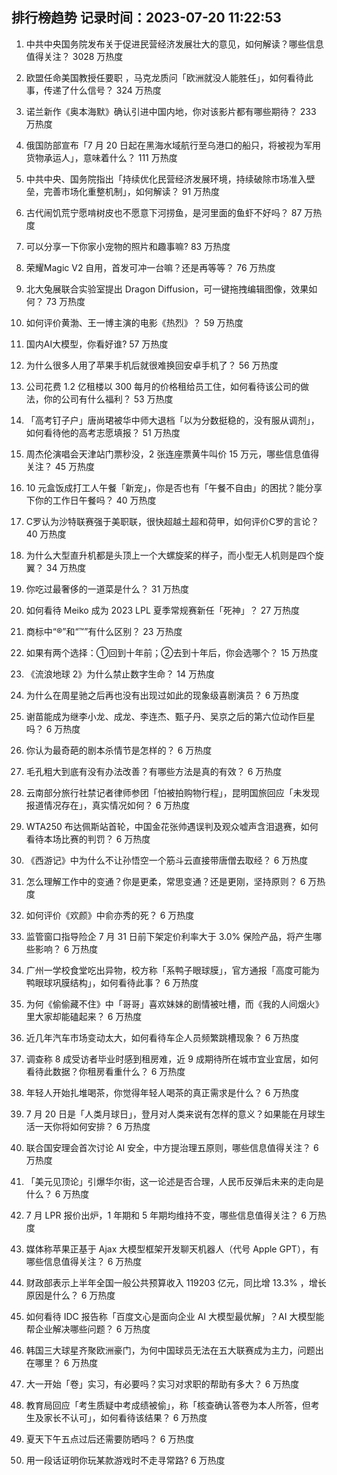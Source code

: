 
## 排行榜趋势 记录时间：2023-07-20 11:22:53
  
  1. 中共中央国务院发布关于促进民营经济发展壮大的意见，如何解读？哪些信息值得关注？ 3028 万热度
    
  2. 欧盟任命美国教授任要职 ，马克龙质问「欧洲就没人能胜任」，如何看待此事，传递了什么信号？ 324 万热度
    
  3. 诺兰新作《奥本海默》确认引进中国内地，你对该影片都有哪些期待？ 233 万热度
    
  4. 俄国防部宣布「7 月 20 日起在黑海水域航行至乌港口的船只，将被视为军用货物承运人」，意味着什么？ 111 万热度
    
  5. 中共中央、国务院指出「持续优化民营经济发展环境，持续破除市场准入壁垒，完善市场化重整机制」，如何解读？ 91 万热度
    
  6. 古代闹饥荒宁愿啃树皮也不愿意下河捞鱼，是河里面的鱼虾不好吗？ 87 万热度
    
  7. 可以分享一下你家小宠物的照片和趣事嘛? 83 万热度
    
  8. 荣耀Magic V2 自用，首发可冲一台嘛？还是再等等？ 76 万热度
    
  9. 北大兔展联合实验室提出 Dragon Diffusion，可一键拖拽编辑图像，效果如何？ 73 万热度
    
  10. 如何评价黄渤、王一博主演的电影《热烈》？ 59 万热度
    
  11. 国内AI大模型，你看好谁? 57 万热度
    
  12. 为什么很多人用了苹果手机后就很难换回安卓手机了？ 56 万热度
    
  13. 公司花费 1.2 亿租楼以 300 每月的价格租给员工住，如何看待该公司的做法，你的公司有什么福利？ 53 万热度
    
  14. 「高考钉子户」唐尚珺被华中师大退档「以为分数挺稳的，没有服从调剂」，如何看待他的高考志愿填报？ 51 万热度
    
  15. 周杰伦演唱会天津站门票秒没，2 张连座票黄牛叫价 15 万元，哪些信息值得关注？ 45 万热度
    
  16. 10 元盒饭成打工人午餐「新宠」，你是否也有「午餐不自由」的困扰？能分享下你的工作日午餐吗？ 40 万热度
    
  17. C罗认为沙特联赛强于美职联，很快超越土超和荷甲，如何评价C罗的言论？ 40 万热度
    
  18. 为什么大型直升机都是头顶上一个大螺旋桨的样子，而小型无人机则是四个旋翼？ 34 万热度
    
  19. 你吃过最奢侈的一道菜是什么？ 31 万热度
    
  20. 如何看待 Meiko 成为 2023 LPL 夏季常规赛新任「死神」？ 27 万热度
    
  21. 商标中“®”和“™”有什么区别？ 23 万热度
    
  22. 如果有两个选择：①回到十年前；②去到十年后，你会选哪个？ 15 万热度
    
  23. 《流浪地球 2》为什么禁止数字生命？ 14 万热度
    
  24. 为什么在周星驰之后再也没有出现过如此的现象级喜剧演员？ 6 万热度
    
  25. 谢苗能成为继李小龙、成龙、李连杰、甄子丹、吴京之后的第六位动作巨星吗？ 6 万热度
    
  26. 你认为最奇葩的剧本杀情节是怎样的？ 6 万热度
    
  27. 毛孔粗大到底有没有办法改善？有哪些方法是真的有效？ 6 万热度
    
  28. 云南部分旅行社禁记者律师参团「怕被拍购物行程」，昆明国旅回应「未发现报道情况存在」，真实情况如何？ 6 万热度
    
  29. WTA250 布达佩斯站首轮，中国金花张帅遇误判及观众嘘声含泪退赛，如何看待本场比赛的判罚？ 6 万热度
    
  30. 《西游记》中为什么不让孙悟空一个筋斗云直接带唐僧去取经？ 6 万热度
    
  31. 怎么理解工作中的变通？你是更柔，常思变通？还是更刚，坚持原则？ 6 万热度
    
  32. 如何评价《欢颜》中俞亦秀的死？ 6 万热度
    
  33. 监管窗口指导险企 7 月 31 日前下架定价利率大于 3.0% 保险产品，将产生哪些影响？ 6 万热度
    
  34. 广州一学校食堂吃出异物，校方称「系鸭子眼球膜」，官方通报「高度可能为鸭眼球巩膜结构」，如何看待此事？ 6 万热度
    
  35. 为何《偷偷藏不住》中「哥哥」喜欢妹妹的剧情被吐槽，而《我的人间烟火》里大家却能磕起来？ 6 万热度
    
  36. 近几年汽车市场变动太大，如何看待车企人员频繁跳槽现象？ 6 万热度
    
  37. 调查称 8 成受访者毕业时感到租房难，近 9 成期待所在城市宜业宜居，如何看待此数据？你租房看重什么？ 6 万热度
    
  38. 年轻人开始扎堆喝茶，你觉得年轻人喝茶的真正需求是什么？ 6 万热度
    
  39. 7 月 20 日是「人类月球日」，登月对人类来说有怎样的意义？如果能在月球生活一天你将如何安排？ 6 万热度
    
  40. 联合国安理会首次讨论 AI 安全，中方提治理五原则，哪些信息值得关注？ 6 万热度
    
  41. 「美元见顶论」引爆华尔街，这一论述是否合理，人民币反弹后未来的走向是什么？ 6 万热度
    
  42. 7 月 LPR 报价出炉，1 年期和 5 年期均维持不变，哪些信息值得关注？ 6 万热度
    
  43. 媒体称苹果正基于 Ajax 大模型框架开发聊天机器人（代号 Apple GPT），有哪些信息值得关注？ 6 万热度
    
  44. 财政部表示上半年全国一般公共预算收入 119203 亿元，同比增 13.3% ，增长原因是什么？ 6 万热度
    
  45. 如何看待 IDC 报告称「百度文心是面向企业 AI 大模型最优解」？AI 大模型能帮企业解决哪些问题？ 6 万热度
    
  46. 韩国三大球星齐聚欧洲豪门，为何中国球员无法在五大联赛成为主力，问题出在哪里？ 6 万热度
    
  47. 大一开始「卷」实习，有必要吗？实习对求职的帮助有多大？ 6 万热度
    
  48. 教育局回应「考生质疑中考成绩被偷」，称「核查确认答卷为本人所答，但考生及家长不认可」，如何看待该结果？ 6 万热度
    
  49. 夏天下午五点过后还需要防晒吗？ 6 万热度
    
  50. 用一段话证明你玩某款游戏时不走寻常路? 6 万热度
    